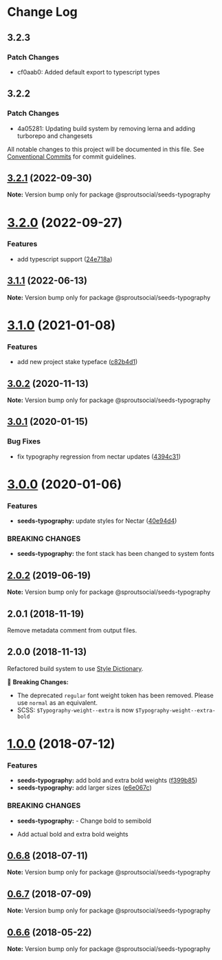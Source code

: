 # Change Log

## 3.2.3

### Patch Changes

- cf0aab0: Added default export to typescript types

## 3.2.2

### Patch Changes

- 4a05281: Updating build system by removing lerna and adding turborepo and changesets

All notable changes to this project will be documented in this file.
See [Conventional Commits](https://conventionalcommits.org) for commit guidelines.

## [3.2.1](https://github.com/sproutsocial/seeds-packets/compare/@sproutsocial/seeds-typography@3.2.0...@sproutsocial/seeds-typography@3.2.1) (2022-09-30)

**Note:** Version bump only for package @sproutsocial/seeds-typography

# [3.2.0](https://github.com/sproutsocial/seeds-packets/compare/@sproutsocial/seeds-typography@3.1.1...@sproutsocial/seeds-typography@3.2.0) (2022-09-27)

### Features

- add typescript support ([24e718a](https://github.com/sproutsocial/seeds-packets/commit/24e718a26955f40b5645ba86600ff8aa8ba941fa))

## [3.1.1](https://github.com/sproutsocial/seeds-packets/compare/@sproutsocial/seeds-typography@3.1.0...@sproutsocial/seeds-typography@3.1.1) (2022-06-13)

**Note:** Version bump only for package @sproutsocial/seeds-typography

# [3.1.0](https://github.com/sproutsocial/seeds-packets/compare/@sproutsocial/seeds-typography@3.0.2...@sproutsocial/seeds-typography@3.1.0) (2021-01-08)

### Features

- add new project stake typeface ([c82b4d1](https://github.com/sproutsocial/seeds-packets/commit/c82b4d1))

## [3.0.2](https://github.com/sproutsocial/seeds-packets/compare/@sproutsocial/seeds-typography@3.0.1...@sproutsocial/seeds-typography@3.0.2) (2020-11-13)

**Note:** Version bump only for package @sproutsocial/seeds-typography

## [3.0.1](https://github.com/sproutsocial/seeds-packets/compare/@sproutsocial/seeds-typography@3.0.0...@sproutsocial/seeds-typography@3.0.1) (2020-01-15)

### Bug Fixes

- fix typography regression from nectar updates ([4394c31](https://github.com/sproutsocial/seeds-packets/commit/4394c31))

# [3.0.0](https://github.com/sproutsocial/seeds-packets/compare/@sproutsocial/seeds-typography@2.0.2...@sproutsocial/seeds-typography@3.0.0) (2020-01-06)

### Features

- **seeds-typography:** update styles for Nectar ([40e94d4](https://github.com/sproutsocial/seeds-packets/commit/40e94d4))

### BREAKING CHANGES

- **seeds-typography:** the font stack has been changed to system fonts

## [2.0.2](https://github.com/sproutsocial/seeds/compare/@sproutsocial/seeds-typography@2.0.0...@sproutsocial/seeds-typography@2.0.2) (2019-06-19)

**Note:** Version bump only for package @sproutsocial/seeds-typography

## 2.0.1 (2018-11-19)

Remove metadata comment from output files.

## 2.0.0 (2018-11-13)

Refactored build system to use [Style Dictionary](https://amzn.github.io/style-dictionary).

🚨 **Breaking Changes:**

- The deprecated `regular` font weight token has been removed. Please use `normal` as an equivalent.
- SCSS: `$Typography-weight--extra` is now `$Typography-weight--extra-bold`

<a name="1.0.0"></a>

# [1.0.0](https://github.com/sproutsocial/seeds/compare/@sproutsocial/seeds-typography@0.6.8...@sproutsocial/seeds-typography@1.0.0) (2018-07-12)

### Features

- **seeds-typography:** add bold and extra bold weights ([f399b85](https://github.com/sproutsocial/seeds/commit/f399b85))
- **seeds-typography:** add larger sizes ([e6e067c](https://github.com/sproutsocial/seeds/commit/e6e067c))

### BREAKING CHANGES

- **seeds-typography:** - Change bold to semibold

* Add actual bold and extra bold weights

<a name="0.6.8"></a>

## [0.6.8](https://github.com/sproutsocial/seeds/compare/@sproutsocial/seeds-typography@0.6.7...@sproutsocial/seeds-typography@0.6.8) (2018-07-11)

**Note:** Version bump only for package @sproutsocial/seeds-typography

<a name="0.6.7"></a>

## [0.6.7](https://github.com/sproutsocial/seeds/compare/@sproutsocial/seeds-typography@0.6.5...@sproutsocial/seeds-typography@0.6.7) (2018-07-09)

**Note:** Version bump only for package @sproutsocial/seeds-typography

<a name="0.6.6"></a>

## [0.6.6](https://github.com/sproutsocial/seeds/compare/@sproutsocial/seeds-typography@0.6.5...@sproutsocial/seeds-typography@0.6.6) (2018-05-22)

**Note:** Version bump only for package @sproutsocial/seeds-typography

